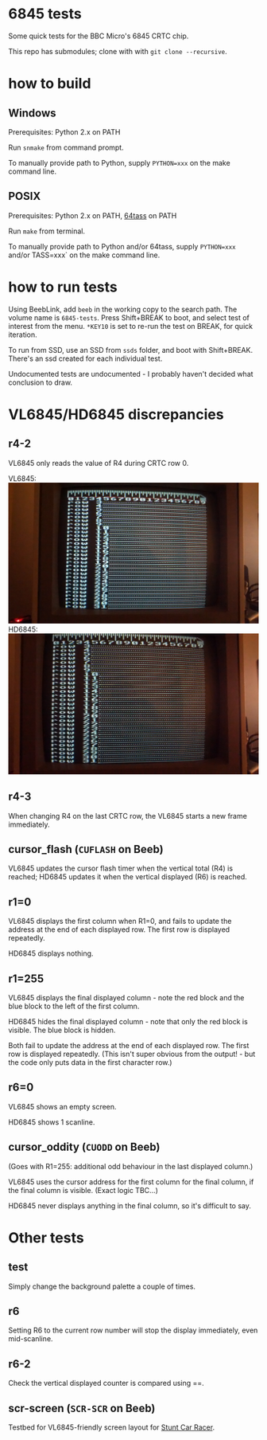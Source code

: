# 6845 tests

Some quick tests for the BBC Micro's 6845 CRTC chip.

This repo has submodules; clone with with `git clone --recursive`.

# how to build

## Windows

Prerequisites: Python 2.x on PATH

Run `snmake` from command prompt.

To manually provide path to Python, supply `PYTHON=xxx` on the make
command line.

## POSIX

Prerequisites: Python 2.x on PATH,
[64tass](https://sourceforge.net/projects/tass64/) on PATH

Run `make` from terminal.

To manually provide path to Python and/or 64tass, supply `PYTHON=xxx`
and/or TASS=xxx` on the make command line.

# how to run tests

Using BeebLink, add `beeb` in the working copy to the search path. The
volume name is `6845-tests`. Press Shift+BREAK to boot, and select
test of interest from the menu. `*KEY10` is set to re-run the test on
BREAK, for quick iteration.

To run from SSD, use an SSD from `ssds` folder, and boot with
Shift+BREAK. There's an ssd created for each individual test.

Undocumented tests are undocumented - I probably haven't decided what
conclusion to draw.

# VL6845/HD6845 discrepancies

## r4-2 ##

VL6845 only reads the value of R4 during CRTC row 0.

VL6845: <img src="pics/VL6845/r4-2.jpg">
HD6845: <img src="pics/HD6845/r4-2.jpg">

## r4-3 ##

When changing R4 on the last CRTC row, the VL6845 starts a new frame
immediately.

## cursor_flash (`CUFLASH` on Beeb) ##

VL6845 updates the cursor flash timer when the vertical total (R4) is
reached; HD6845 updates it when the vertical displayed (R6) is
reached.

## r1=0 ##

VL6845 displays the first column when R1=0, and fails to update the
address at the end of each displayed row. The first row is displayed
repeatedly.

HD6845 displays nothing.

## r1=255

VL6845 displays the final displayed column - note the red block and
the blue block to the left of the first column.

HD6845 hides the final displayed column - note that only the red block
is visible. The blue block is hidden.

Both fail to update the address at the end of each displayed row. The
first row is displayed repeatedly. (This isn't super obvious from the
output! - but the code only puts data in the first character row.)

## r6=0

VL6845 shows an empty screen.

HD6845 shows 1 scanline.

## cursor_oddity (`CUODD` on Beeb)

(Goes with R1=255: additional odd behaviour in the last displayed
column.)

VL6845 uses the cursor address for the first column for the final
column, if the final column is visible. (Exact logic TBC...)

HD6845 never displays anything in the final column, so it's difficult
to say.

# Other tests

## test ##

Simply change the background palette a couple of times.

## r6 ##

Setting R6 to the current row number will stop the display
immediately, even mid-scanline.

## r6-2 ##

Check the vertical displayed counter is compared using ==.

## scr-screen (`SCR-SCR` on Beeb) ##

Testbed for VL6845-friendly screen layout for
[Stunt Car Racer](https://github.com/kieranhj/scr-beeb).
